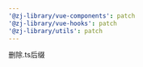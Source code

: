```yaml
---
'@zj-library/vue-components': patch
'@zj-library/vue-hooks': patch
'@zj-library/utils': patch
---
```


删除.ts后缀
